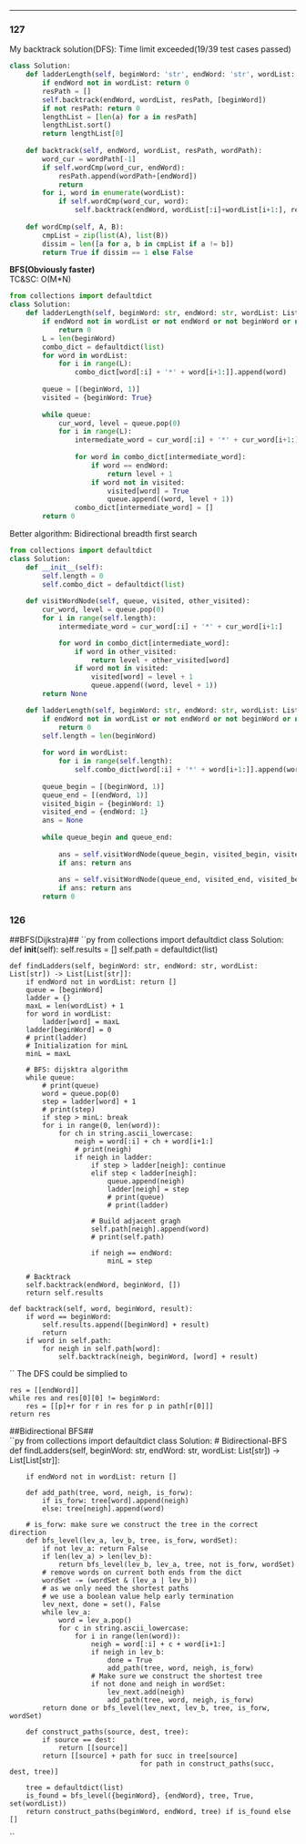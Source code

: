 ----------------------------------------------------------------
### 127  
My backtrack solution(DFS): Time limit exceeded(19/39  test cases passed)
```py
class Solution:
    def ladderLength(self, beginWord: 'str', endWord: 'str', wordList: 'List[str]') -> 'int':
        if endWord not in wordList: return 0
        resPath = []
        self.backtrack(endWord, wordList, resPath, [beginWord])
        if not resPath: return 0
        lengthList = [len(a) for a in resPath]
        lengthList.sort()
        return lengthList[0]
        
    def backtrack(self, endWord, wordList, resPath, wordPath):
        word_cur = wordPath[-1]
        if self.wordCmp(word_cur, endWord):
            resPath.append(wordPath+[endWord])
            return
        for i, word in enumerate(wordList):
            if self.wordCmp(word_cur, word):
                self.backtrack(endWord, wordList[:i]+wordList[i+1:], resPath, wordPath+[word])
        
    def wordCmp(self, A, B):
        cmpList = zip(list(A), list(B))
        dissim = len([a for a, b in cmpList if a != b])
        return True if dissim == 1 else False
```

**BFS(Obviously faster)**  
TC&SC: O(M*N)  
```py
from collections import defaultdict
class Solution:
    def ladderLength(self, beginWord: str, endWord: str, wordList: List[str]) -> int:
        if endWord not in wordList or not endWord or not beginWord or not wordList:
            return 0
        L = len(beginWord)
        combo_dict = defaultdict(list)
        for word in wordList:
            for i in range(L):
                combo_dict[word[:i] + '*' + word[i+1:]].append(word)
                
        queue = [(beginWord, 1)]
        visited = {beginWord: True}
        
        while queue:
            cur_word, level = queue.pop(0)
            for i in range(L):
                intermediate_word = cur_word[:i] + '*' + cur_word[i+1:]
                
                for word in combo_dict[intermediate_word]:
                    if word == endWord:
                        return level + 1
                    if word not in visited:
                        visited[word] = True
                        queue.append((word, level + 1))
                combo_dict[intermediate_word] = []
        return 0
```

Better algorithm: Bidirectional breadth first search
```py
from collections import defaultdict
class Solution:
    def __init__(self):
        self.length = 0
        self.combo_dict = defaultdict(list)
        
    def visitWordNode(self, queue, visited, other_visited):
        cur_word, level = queue.pop(0)
        for i in range(self.length):
            intermediate_word = cur_word[:i] + '*' + cur_word[i+1:]

            for word in combo_dict[intermediate_word]:
                if word in other_visited:
                    return level + other_visited[word]
                if word not in visited:
                    visited[word] = level + 1
                    queue.append((word, level + 1))
        return None

    def ladderLength(self, beginWord: str, endWord: str, wordList: List[str]) -> int:
        if endWord not in wordList or not endWord or not beginWord or not wordList:
            return 0
        self.length = len(beginWord)
        
        for word in wordList:
            for i in range(self.length):
                self.combo_dict[word[:i] + '*' + word[i+1:]].append(word)
                
        queue_begin = [(beginWord, 1)]
        queue_end = [(endWord, 1)]
        visited_bigin = {beginWord: 1}
        visited_end = {endWord: 1}
        ans = None
        
        while queue_begin and queue_end:
            
            ans = self.visitWordNode(queue_begin, visited_begin, visited_end)
            if ans: return ans
            
            ans = self.visitWordNode(queue_end, visited_end, visited_begin)
            if ans: return ans
        return 0
```


### 126  
##BFS(Dijkstra)##
``py
from collections import defaultdict
class Solution:
    def __init__(self):
        self.results = []
        self.path = defaultdict(list)

    def findLadders(self, beginWord: str, endWord: str, wordList: List[str]) -> List[List[str]]:
        if endWord not in wordList: return []
        queue = [beginWord]
        ladder = {}
        maxL = len(wordList) + 1
        for word in wordList:
            ladder[word] = maxL
        ladder[beginWord] = 0
        # print(ladder)
        # Initialization for minL
        minL = maxL
        
        # BFS: dijsktra algorithm
        while queue:
            # print(queue)
            word = queue.pop(0)
            step = ladder[word] + 1
            # print(step)
            if step > minL: break 
            for i in range(0, len(word)):
                for ch in string.ascii_lowercase:
                    neigh = word[:i] + ch + word[i+1:]
                    # print(neigh)
                    if neigh in ladder:
                        if step > ladder[neigh]: continue
                        elif step < ladder[neigh]:
                            queue.append(neigh)
                            ladder[neigh] = step
                            # print(queue)
                            # print(ladder)
                            
                        # Build adjacent gragh
                        self.path[neigh].append(word)
                        # print(self.path)
                        
                        if neigh == endWord:
                            minL = step
        
        # Backtrack
        self.backtrack(endWord, beginWord, [])
        return self.results
    
    def backtrack(self, word, beginWord, result):
        if word == beginWord:
            self.results.append([beginWord] + result)
            return
        if word in self.path:
            for neigh in self.path[word]:
                self.backtrack(neigh, beginWord, [word] + result)              
``
The DFS could be simplied to 
```
res = [[endWord]]
while res and res[0][0] != beginWord:
    res = [[p]+r for r in res for p in path[r[0]]]
return res        
```

##Bidirectional BFS##  
``py
from collections import defaultdict
class Solution:
    # Bidirectional-BFS
    def findLadders(self, beginWord: str, endWord: str, wordList: List[str]) -> List[List[str]]:
        
        if endWord not in wordList: return []
        
        def add_path(tree, word, neigh, is_forw):
            if is_forw: tree[word].append(neigh)
            else: tree[neigh].append(word)
        
        # is_forw: make sure we construct the tree in the correct direction
        def bfs_level(lev_a, lev_b, tree, is_forw, wordSet):
            if not lev_a: return False
            if len(lev_a) > len(lev_b):
                return bfs_level(lev_b, lev_a, tree, not is_forw, wordSet)
            # remove words on current both ends from the dict
            wordSet -= (wordSet & (lev_a | lev_b))
            # as we only need the shortest paths
            # we use a boolean value help early termination
            lev_next, done = set(), False
            while lev_a:
                word = lev_a.pop()
                for c in string.ascii_lowercase:
                    for i in range(len(word)):
                        neigh = word[:i] + c + word[i+1:]
                        if neigh in lev_b:
                            done = True
                            add_path(tree, word, neigh, is_forw)
                        # Make sure we construct the shortest tree 
                        if not done and neigh in wordSet:
                            lev_next.add(neigh)
                            add_path(tree, word, neigh, is_forw)
            return done or bfs_level(lev_next, lev_b, tree, is_forw, wordSet)
        
        def construct_paths(source, dest, tree):
            if source == dest:
                return [[source]]
            return [[source] + path for succ in tree[source]
                                    for path in construct_paths(succ, dest, tree)]
        
        tree = defaultdict(list)
        is_found = bfs_level({beginWord}, {endWord}, tree, True, set(wordList))
        return construct_paths(beginWord, endWord, tree) if is_found else []
``

